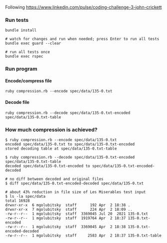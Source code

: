 Following https://www.linkedin.com/pulse/coding-challenge-3-john-crickett

### Run tests

```
bundle install

# watch for changes and run when needed; press Enter to run all tests
bundle exec guard --clear

# run all tests once
bundle exec rspec
```

### Run program

#### Encode/compress file

```
ruby compression.rb --encode spec/data/135-0.txt
```

#### Decode file

```
ruby compression.rb --decode spec/data/135-0.txt-encoded spec/data/135-0.txt-table
```

### How much compression is achieved?

```
$ ruby compression.rb --encode spec/data/135-0.txt
encoded spec/data/135-0.txt to spec/data/135-0.txt-encoded
stored decoding table at spec/data/135-0.txt-table

$ ruby compression.rb --decode spec/data/135-0.txt-encoded spec/data/135-0.txt-table
decoded spec/data/135-0.txt-encoded to spec/data/135-0.txt-encoded-decoded

# no diff between decoded and original files
$ diff spec/data/135-0.txt-encoded-decoded spec/data/135-0.txt

# about 43% reduction in file size of Les Miserables test input
$ ls -la spec/data
total 16928
drwxr-xr-x  6 mgolubitsky  staff      192 Apr  2 18:38 .
drwxr-xr-x  7 mgolubitsky  staff      224 Apr  2 18:09 ..
-rw-r--r--  1 mgolubitsky  staff  3369045 Jul 20  2021 135-0.txt
-rw-r--r--  1 mgolubitsky  staff  1919764 Apr  2 18:37 135-0.txt-encoded
-rw-r--r--  1 mgolubitsky  staff  3369045 Apr  2 18:38 135-0.txt-encoded-decoded
-rw-r--r--  1 mgolubitsky  staff     2583 Apr  2 18:37 135-0.txt-table
```
